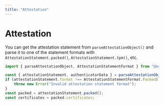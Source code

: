 ```yaml
---
title: "Attestation"
---
```


# Attestation

You can get the attestation statement from `parseAttestationObject()` and parse it to one of the statement formats with `AttestationStatement.packed()`, `AttestationStatement.tpm()`, etc.

```ts
import { parseAttestationObject, AttestationStatementFormat } from "@oslojs/webauthn";

const { attestationStatement, authenticatorData } = parseAttestationObject(encodedAttestationObject);
if (attestationStatement.format !== AttestationStatementFormat.Packed) {
	throw new Error("Invalid attestation statement format");
}
const packed = attestationStatement.packed();
const certificates = packed.certificates;
```
